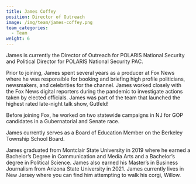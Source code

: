 ```yaml
---
title: James Coffey
position: Director of Outreach
image: /img/team/james-coffey.png
team_categories:
  - Team
weight: 6
---
```

James is currently the Director of Outreach for POLARIS National Security and Political Director for POLARIS National Security PAC.

Prior to joining, James spent several years as a producer at Fox News where he was responsible for booking and briefing high profile politicians, newsmakers, and celebrities for the channel. James worked closely with the Fox News digital reporters during the pandemic to investigate actions taken by elected officials. James was part of the team that launched the highest rated late-night talk show, Gutfeld!

Before joining Fox, he worked on two statewide campaigns in NJ for GOP candidates in a Gubernatorial and Senate race.

James currently serves as a Board of Education Member on the Berkeley Township School Board.

James graduated from Montclair State University in 2019 where he earned a Bachelor’s Degree in Communication and Media Arts and a Bachelor’s degree in Political Science. James also earned his Master’s in Business Journalism from Arizona State University in 2021. James currently lives in New Jersey where you can find him attempting to walk his corgi, Willow.